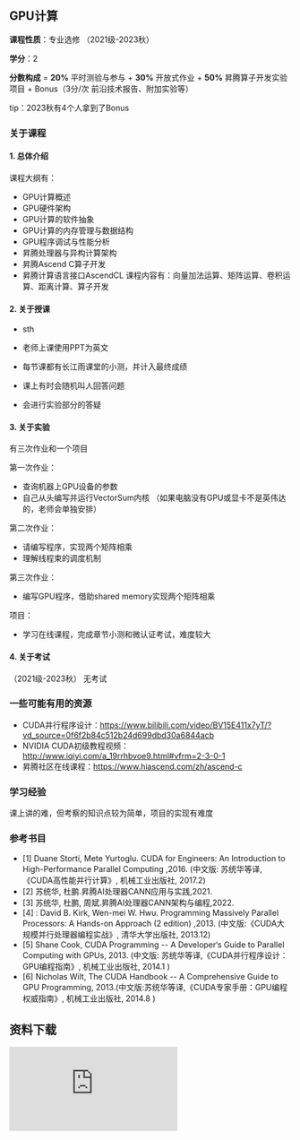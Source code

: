 ## GPU计算

**课程性质**：专业选修 （2021级-2023秋）

**学分**：2

**分数构成** = **20%** 平时测验与参与 + **30%** 开放式作业 + **50%** 昇腾算子开发实验项目    + Bonus（3分/次 前沿技术报告、附加实验等）

tip：2023秋有4个人拿到了Bonus

### 关于课程


#### 1. 总体介绍


 课程大纲有：
  - GPU计算概述
  - GPU硬件架构
  - GPU计算的软件抽象
  - GPU计算的内存管理与数据结构
  - GPU程序调试与性能分析
  - 昇腾处理器与异构计算架构
  - 昇腾Ascend C算子开发
  - 昇腾计算语言接口AscendCL
课程内容有：向量加法运算、矩阵运算、卷积运算、距离计算、算子开发

#### 2. 关于授课

- sth

 - 老师上课使用PPT为英文
 - 每节课都有长江雨课堂的小测，并计入最终成绩
 - 课上有时会随机叫人回答问题
 - 会进行实验部分的答疑


#### 3. 关于实验

有三次作业和一个项目

第一次作业：
- 查询机器上GPU设备的参数
- 自己从头编写并运行VectorSum内核
（如果电脑没有GPU或显卡不是英伟达的，老师会单独安排）

第二次作业：
- 请编写程序，实现两个矩阵相乘
- 理解线程束的调度机制

第三次作业：
- 编写GPU程序，借助shared memory实现两个矩阵相乘

项目：
- 学习在线课程，完成章节小测和微认证考试，难度较大

#### 4. 关于考试

（2021级-2023秋）
无考试

### 一些可能有用的资源


- CUDA并行程序设计：https://www.bilibili.com/video/BV15E411x7yT/?vd_source=0f6f2b84c512b24d699dbd30a6844acb
- NVIDIA CUDA初级教程视频：http://www.iqiyi.com/a_19rrhbvoe9.html#vfrm=2-3-0-1
- 昇腾社区在线课程：https://www.hiascend.com/zh/ascend-c

### 学习经验

课上讲的难，但考察的知识点较为简单，项目的实现有难度

### 参考书目

- [1] Duane Storti, Mete Yurtoglu. CUDA for Engineers: An Introduction to High-Performance Parallel Computing ,2016. (中⽂版: 苏统华等译,《CUDA⾼性能并⾏计算》, 机械⼯业出版社, 2017.2)
- [2] 苏统华, 杜鹏.昇腾AI处理器CANN应⽤与实践,2021.
- [3] 苏统华, 杜鹏, 周斌.昇腾AI处理器CANN架构与编程,2022.
- [4] : David B. Kirk, Wen-mei W. Hwu. Programming Massively Parallel Processors: A Hands-on Approach (2 edition) ,2013. (中⽂版:《CUDA⼤规模并⾏处理器编程实战》, 清华⼤学出版社, 2013.12)
- [5] Shane Cook, CUDA Programming -- A Developer‘s Guide to Parallel Computing with GPUs, 2013. (中⽂版: 苏统华等译,《CUDA并⾏程序设计：GPU编程指南》, 机械⼯业出版社, 2014.1 )
- [6] Nicholas Wilt, The CUDA Handbook -- A Comprehensive Guide to GPU Programming, 2013.(中⽂版:苏统华等译,《CUDA专家⼿册：GPU编程权威指南》, 机械⼯业出版社, 2014.8 )

## 资料下载

![](https://gh.hitcs.cc/https://raw.githubusercontent.com/HIT-OpenCS/CS_Courses/main/选修课程/GPU计算/file.md ":include")

